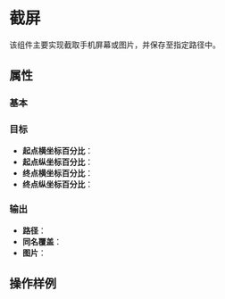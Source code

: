 # 截屏

该组件主要实现截取手机屏幕或图片，并保存至指定路径中。

## 属性

### 基本

### 目标

- **起点横坐标百分比**：
- **起点纵坐标百分比**：
- **终点横坐标百分比**：
- **终点纵坐标百分比**：

### 输出

- **路径**：
- **同名覆盖**：
- **图片**：

## 操作样例

